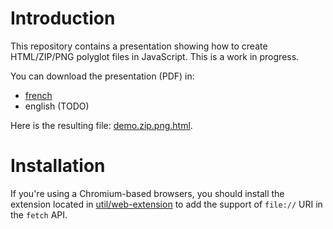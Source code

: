 # Introduction

This repository contains a presentation showing how to create HTML/ZIP/PNG polyglot files in JavaScript. This is a work in progress.

You can download the presentation (PDF) in:
 - [french](https://gildas-lormeau.github.io/Polyglot-HTML-ZIP-PNG/fr-FR/)
 - english (TODO)
 
Here is the resulting file: [demo.zip.png.html](https://github.com/gildas-lormeau/Polyglot-HTML-ZIP-PNG/raw/main/demo.png.zip.html).

# Installation

If you're using a Chromium-based browsers, you should install the extension located in [util/web-extension](https://github.com/gildas-lormeau/Polyglot-HTML-ZIP-PNG/tree/main/util/web-extension) to add the support of `file://` URI in the `fetch` API.